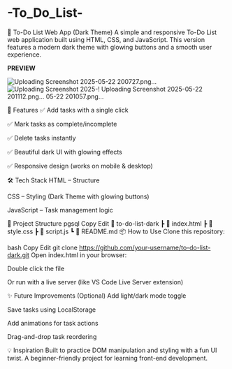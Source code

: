 # -To_Do_List-
📝 To-Do List Web App (Dark Theme)
A simple and responsive To-Do List web application built using HTML, CSS, and JavaScript.
This version features a modern dark theme with glowing buttons and a smooth user experience.

**PREVIEW**

![Uploading Screenshot 2025-05-22 200727.png…]()
![Uploading Screenshot 2025-!
[Uploading Screenshot 2025-05-22 201112.png…]()
05-22 201057.png…]()

🚀 Features
✅ Add tasks with a single click

✅ Mark tasks as complete/incomplete

✅ Delete tasks instantly

✅ Beautiful dark UI with glowing effects

✅ Responsive design (works on mobile & desktop)



🛠️ Tech Stack
HTML – Structure

CSS – Styling (Dark Theme with glowing buttons)

JavaScript – Task management logic

📁 Project Structure
pgsql
Copy
Edit
📁 to-do-list-dark
 ┣ 📄 index.html
 ┣ 📄 style.css
 ┣ 📄 script.js
 ┗ 📄 README.md
📦 How to Use
Clone this repository:

bash
Copy
Edit
git clone https://github.com/your-username/to-do-list-dark.git
Open index.html in your browser:

Double click the file

Or run with a live server (like VS Code Live Server extension)

✨ Future Improvements (Optional)
 Add light/dark mode toggle

 Save tasks using LocalStorage

 Add animations for task actions

 Drag-and-drop task reordering

💡 Inspiration
Built to practice DOM manipulation and styling with a fun UI twist.
A beginner-friendly project for learning front-end development.

